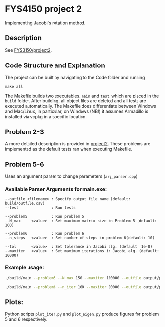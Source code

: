 # FYS4150 project 2

Implementing Jacobi's rotation method.

## Description
See [FYS3150/project2](https://anderkve.github.io/FYS3150/book/projects/project2.html).

## Code Structure and Explanation 
The project can be built by navigating to the Code folder and running 
```
make all
```
The Makefile builds two executables, `main` and `test`, which are placed in the `build` folder. After building, all object files are deleted and all tests are executed automatically. The Makefile does differentiate between Windows and Mac/Linux, in particular, on Windows (NB!) it assumes Armadillo is installed via vcpkg in a specific location.

## Problem 2-3
A more detailed description is provided in [project2](https://github.com/isakrukan/FYS4150/blob/main/Project2/main.pdf). These problems are implemented as the default tests ran when executing Makefile. 

## Problem 5-6
Uses an argument parser to change parameters (`arg_parser.cpp`) 

### Available Parser Arguments for main.exe:
```
--outfile <filename> : Specify output file name (default: build/outfile.csv)
--test               : Run tests

--problem5           : Run problem 5
--N_max     <value>  : Set maximum matrix size in Problem 5 (default: 100)

--problem6           : Run problem 6
--n_steps   <value>  : Set number of steps in problem 6(default: 10)

--tol       <value>  : Set tolerance in Jacobi alg. (default: 1e-8)
--maxiter   <value>  : Set maximum iterations in Jacobi alg. (default: 10000)
 ```

### Example usage:

```bash
./build/main --problem5 --N_max 150 --maxiter 100000 --outfile output/problem5.csv   
```
```bash
./build/main --problem6 --n_iter 100 --maxiter 10000 --outfile output/problem6-n10.csv   
```

## Plots:
Python scripts `plot_iter.py` and `plot_eigen.py` produce figures for problem 5 and 6 respectively.

